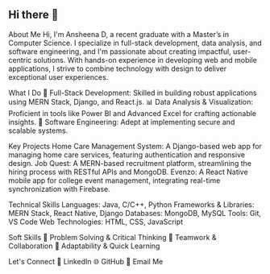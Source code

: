 ## Hi there 👋


About Me
Hi, I'm Ansheena D, a recent graduate with a Master’s in Computer Science. 
I specialize in full-stack development, data analysis, and software engineering,
and I'm passionate about creating impactful, user-centric solutions. 
With hands-on experience in developing web and mobile applications, 
I strive to combine technology with design to deliver exceptional user experiences.

What I Do
🌟 Full-Stack Development: Skilled in building robust applications using MERN Stack, Django, and React.js.
📊 Data Analysis & Visualization: Proficient in tools like Power BI and Advanced Excel for crafting actionable insights.
🚀 Software Engineering: Adept at implementing secure and scalable systems.

Key Projects
Home Care Management System: A Django-based web app for managing home care services, featuring authentication and responsive design.
Job Quest: A MERN-based recruitment platform, streamlining the hiring process with RESTful APIs and MongoDB.
Evenzo: A React Native mobile app for college event management, integrating real-time synchronization with Firebase.

Technical Skills
Languages: Java, C/C++, Python
Frameworks & Libraries: MERN Stack, React Native, Django
Databases: MongoDB, MySQL
Tools: Git, VS Code
Web Technologies: HTML, CSS, JavaScript

Soft Skills
🎯 Problem Solving & Critical Thinking
🤝 Teamwork & Collaboration
🚀 Adaptability & Quick Learning

Let's Connect
💼 LinkedIn
🌐 GitHub
📧 Email Me
